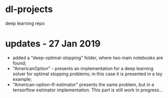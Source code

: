 # dl-projects
deep learning repo

# updates - 27 Jan 2019 
- added a "deep-optimal-stopping" folder, where two main notebooks are found;
- "AmericanOption" - presents an implementation for a deep learning solver for optimal stopping 
  problems; in this case it is presented in a toy example;
- "American-option-tf-estimator" presents the same problem, but in a tensorflow estimator implementation.
  This part is still work in progress...
